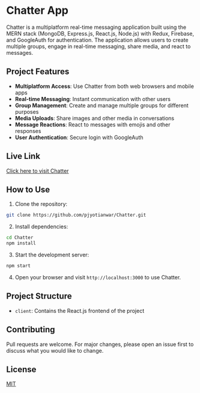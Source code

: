 # Chatter App

Chatter is a multiplatform real-time messaging application built using the MERN stack (MongoDB, Express.js, React.js, Node.js) with Redux, Firebase, and GoogleAuth for authentication. The application allows users to create multiple groups, engage in real-time messaging, share media, and react to messages.

## Project Features

- **Multiplatform Access**: Use Chatter from both web browsers and mobile apps
- **Real-time Messaging**: Instant communication with other users
- **Group Management**: Create and manage multiple groups for different purposes
- **Media Uploads**: Share images and other media in conversations
- **Message Reactions**: React to messages with emojis and other responses
- **User Authentication**: Secure login with GoogleAuth

## Live Link

[Click here to visit Chatter](https://chatter-three-omega.vercel.app/)

## How to Use

1. Clone the repository:
```bash
git clone https://github.com/pjyotianwar/Chatter.git
```

2. Install dependencies:
```bash
cd Chatter
npm install
```

3. Start the development server:
```bash
npm start
```

4. Open your browser and visit `http://localhost:3000` to use Chatter.

## Project Structure

- `client`: Contains the React.js frontend of the project



## Contributing

Pull requests are welcome. For major changes, please open an issue first to discuss what you would like to change.

## License

[MIT](LICENSE)
